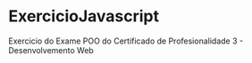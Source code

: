 # ExercicioJavascript
Exercicio do Exame POO do Certificado de Profesionalidade 3 - Desenvolvemento Web
